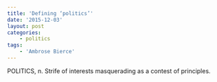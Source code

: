 ```yaml
---
title: 'Defining ‘politics’'
date: '2015-12-03'
layout: post
categories:
    - politics
tags:
    - 'Ambrose Bierce'
---
```


POLITICS, n. Strife of interests masquerading as a contest of principles.